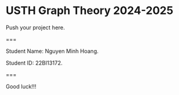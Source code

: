 # USTH Graph Theory 2024-2025

Push your project here.

===

Student Name: Nguyen Minh Hoang.

Student ID: 22BI13172.

===

Good luck!!!